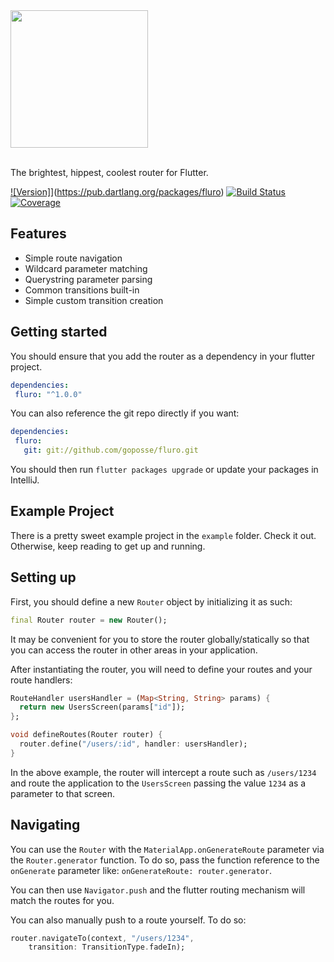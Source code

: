 <img src="https://storage.googleapis.com/app-logos/logo_fluro.png" width="220">
<br/><br/>

The brightest, hippest, coolest router for Flutter.

[![Version]](https://img.shields.io/badge/version-1.0.0-blue.svg)](https://pub.dartlang.org/packages/fluro)
[![Build Status](https://travis-ci.org/goposse/fluro.svg?branch=master)](https://travis-ci.org/goposse/fluro)
[![Coverage](https://codecov.io/gh/goposse/fluro/branch/master/graph/badge.svg)](https://codecov.io/gh/goposse/fluro)

## Features

- Simple route navigation
- Wildcard parameter matching
- Querystring parameter parsing
- Common transitions built-in
- Simple custom transition creation

## Getting started

You should ensure that you add the router as a dependency in your flutter project.
```yaml
dependencies:
 fluro: "^1.0.0"
```

You can also reference the git repo directly if you want:
```yaml
dependencies:
 fluro:
   git: git://github.com/goposse/fluro.git
```


You should then run `flutter packages upgrade` or update your packages in IntelliJ.

## Example Project

There is a pretty sweet example project in the `example` folder. Check it out. Otherwise, keep reading to get up and running.

## Setting up

First, you should define a new `Router` object by initializing it as such:
```dart
final Router router = new Router();
```
It may be convenient for you to store the router globally/statically so that
you can access the router in other areas in your application.

After instantiating the router, you will need to define your routes and your route handlers:
```dart
RouteHandler usersHandler = (Map<String, String> params) {
  return new UsersScreen(params["id"]);
};

void defineRoutes(Router router) {
  router.define("/users/:id", handler: usersHandler);
}
```

In the above example, the router will intercept a route such as
`/users/1234` and route the application to the `UsersScreen` passing
the value `1234` as a parameter to that screen.

## Navigating

You can use the `Router` with the `MaterialApp.onGenerateRoute` parameter
via the `Router.generator` function. To do so, pass the function reference to
the `onGenerate` parameter like: `onGenerateRoute: router.generator`.

You can then use `Navigator.push` and the flutter routing mechanism will match the routes
for you.

You can also manually push to a route yourself. To do so:

```dart
router.navigateTo(context, "/users/1234",
    transition: TransitionType.fadeIn);
```
